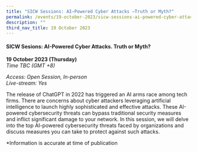 ```yaml
---
title: "SICW Sessions: AI–Powered Cyber Attacks –Truth or Myth?"
permalink: /events/19-october-2023/sicw-sessions-ai-powered-cyber-attacks/
description: ""
third_nav_title: 19 October 2023
---
```

#### **SICW Sesions: AI-Powered Cyber Attacks. Truth or Myth?**

**19 October 2023 (Thursday)**  
*Time TBC (GMT +8)*

*Access: Open Session, In-person*
<br>*Live-stream: Yes*

The release of ChatGPT in 2022 has triggered an AI arms race among tech firms. There are concerns about cyber attackers leveraging artificial intelligence to launch highly sophisticated and effective attacks. These AI-powered cybersecurity threats can bypass traditional security measures and inflict significant damage to your network. In this session, we will delve into the top AI-powered cybersecurity threats faced by organizations and discuss measures you can take to protect against such attacks.

*Information is accurate at time of publication